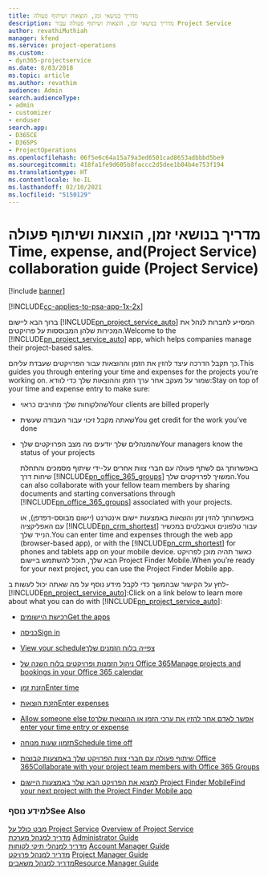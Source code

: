 ```yaml
---
title: ‏‫מדריך בנושאי זמן, הוצאות ושיתוף פעולה
description: מדריך בנושאי זמן, הוצאות ושיתוף פעולה עבור Project Service
author: revathiMuthiah
manager: kfend
ms.service: project-operations
ms.custom:
- dyn365-projectservice
ms.date: 8/03/2018
ms.topic: article
ms.author: revathim
audience: Admin
search.audienceType:
- admin
- customizer
- enduser
search.app:
- D365CE
- D365PS
- ProjectOperations
ms.openlocfilehash: 06f5e6c64a15a79a3ed6501cad8653adbbbd5be9
ms.sourcegitcommit: 418fa1fe9d605b8faccc2d5dee1b04b4e753f194
ms.translationtype: HT
ms.contentlocale: he-IL
ms.lasthandoff: 02/10/2021
ms.locfileid: "5150129"
---
```

# <a name="time-expense-and-collaboration-guide-project-service"></a><span data-ttu-id="7a459-103">‬‏‫‏‫מדריך בנושאי זמן, הוצאות ושיתוף פעולה (Project Service)</span><span class="sxs-lookup"><span data-stu-id="7a459-103">Time, expense, and collaboration guide (Project Service)</span></span>

[!include [banner](../includes/psa-now-project-operations.md)]

[!INCLUDE[cc-applies-to-psa-app-1x-2x](../includes/cc-applies-to-psa-app-1x-2x.md)]

<span data-ttu-id="7a459-104">ברוך הבא ליישום [!INCLUDE[pn_project_service_auto](../includes/pn-project-service-auto.md)] המסייע לחברות לנהל את המכירות שלהן המבוססות על פרויקטים.</span><span class="sxs-lookup"><span data-stu-id="7a459-104">Welcome to the [!INCLUDE[pn_project_service_auto](../includes/pn-project-service-auto.md)] app, which helps companies manage their project-based sales.</span></span> 
  
 <span data-ttu-id="7a459-105">כך תקבל הדרכה עיצד להזין את הזמן וההוצאות עבור הפרויקטים שעבדת עליהם.</span><span class="sxs-lookup"><span data-stu-id="7a459-105">This guides you through entering your time and expenses for the projects you’re working on.</span></span> <span data-ttu-id="7a459-106">שמור על מעקב אחר ערך הזמן וההוצאות שלך כדי לוודא:</span><span class="sxs-lookup"><span data-stu-id="7a459-106">Stay on top of your time and expense entry to make sure:</span></span>  
  
- <span data-ttu-id="7a459-107">שהלקוחות שלך מחויבים כראוי</span><span class="sxs-lookup"><span data-stu-id="7a459-107">Your clients are billed properly</span></span>  
  
- <span data-ttu-id="7a459-108">שאתה מקבל זיכוי עבור העבודה שעשית</span><span class="sxs-lookup"><span data-stu-id="7a459-108">You get credit for the work you’ve done</span></span>  
  
- <span data-ttu-id="7a459-109">שהמנהלים שלך יודעים מה מצב הפרויקטים שלך</span><span class="sxs-lookup"><span data-stu-id="7a459-109">Your managers know the status of your projects</span></span>  
  
  <span data-ttu-id="7a459-110">באפשרותך גם לשתף פעולה עם חברי צוות אחרים על-ידי שיתוף מסמכים והתחלת שיחות דרך [!INCLUDE[pn_office_365_groups](../includes/pn-office-365-groups.md)] המשויך לפרויקטים שלך.</span><span class="sxs-lookup"><span data-stu-id="7a459-110">You can also collaborate with your fellow team members by sharing documents and starting conversations through [!INCLUDE[pn_office_365_groups](../includes/pn-office-365-groups.md)] associated with your projects.</span></span>  
  
  <span data-ttu-id="7a459-111">באפשרותך להזין זמן והוצאות באמצעות יישום אינטרנט (יישום מבוסס-דפדפן), או עם האפליקציה [!INCLUDE[pn_crm_shortest](../includes/pn-crm-shortest.md)] עבור טלפונים וטאבלטים במכשיר הנייד שלך.</span><span class="sxs-lookup"><span data-stu-id="7a459-111">You can enter time and expenses through the web app (browser-based app), or with the [!INCLUDE[pn_crm_shortest](../includes/pn-crm-shortest.md)] for phones and tablets app on your mobile device.</span></span> <span data-ttu-id="7a459-112">כאשר תהיה מוכן לפרויקט הבא שלך, תוכל להשתמש ביישום Project Finder Mobile.</span><span class="sxs-lookup"><span data-stu-id="7a459-112">When you’re ready for your next project, you can use the Project Finder Mobile app.</span></span>  
  
<span data-ttu-id="7a459-113">לחץ על הקישור שבהמשך כדי לקבל מידע נוסף על מה שאתה יכול לעשות ב- [!INCLUDE[pn_project_service_auto](../includes/pn-project-service-auto.md)]:</span><span class="sxs-lookup"><span data-stu-id="7a459-113">Click on a link below to learn more about what you can do with [!INCLUDE[pn_project_service_auto](../includes/pn-project-service-auto.md)]:</span></span>  
  
-   [<span data-ttu-id="7a459-114">רכישת היישומים</span><span class="sxs-lookup"><span data-stu-id="7a459-114">Get the apps</span></span>](../psa/get-apps.md)  
  
-   [<span data-ttu-id="7a459-115">כניסה</span><span class="sxs-lookup"><span data-stu-id="7a459-115">Sign in</span></span>](../psa/sign-in.md)  
  
-   [<span data-ttu-id="7a459-116">‏‫צפייה בלוח הזמנים שלך</span><span class="sxs-lookup"><span data-stu-id="7a459-116">View your schedule</span></span>](../psa/view-schedule.md)  
  
-   [<span data-ttu-id="7a459-117">ניהול הזמנות ופרויקטים בלוח השנה של Office 365</span><span class="sxs-lookup"><span data-stu-id="7a459-117">Manage projects and bookings in your Office 365 calendar</span></span>](../psa/manage-project-bookings-office-365-calendar.md)  
  
-   [<span data-ttu-id="7a459-118">הזנת זמן</span><span class="sxs-lookup"><span data-stu-id="7a459-118">Enter time</span></span>](../psa/enter-time.md)  
  
-   [<span data-ttu-id="7a459-119">הזנת הוצאות</span><span class="sxs-lookup"><span data-stu-id="7a459-119">Enter expenses</span></span>](../psa/enter-expenses.md)  
  
-   [<span data-ttu-id="7a459-120">‏‫אפשר לאדם אחר להזין את ערכי הזמן או ההוצאות שלך</span><span class="sxs-lookup"><span data-stu-id="7a459-120">Allow someone else to enter your time entry or expense</span></span>](../psa/allow-someone-else-enter-time-entry-expense.md)  
  
-   [<span data-ttu-id="7a459-121">תזמון שעות מנוחה</span><span class="sxs-lookup"><span data-stu-id="7a459-121">Schedule time off</span></span>](../psa/schedule-time-off.md)  
  
-   [<span data-ttu-id="7a459-122">שיתוף פעולה עם חברי צוות הפרויקט שלך באמצעות קבוצות Office 365</span><span class="sxs-lookup"><span data-stu-id="7a459-122">Collaborate with your project team members with Office 365 Groups</span></span>](../psa/collaborate-project-team-members-office-365-groups.md)  
  
-   [<span data-ttu-id="7a459-123">למצוא את הפרויקט הבא שלך באמצעות היישום Project Finder Mobile</span><span class="sxs-lookup"><span data-stu-id="7a459-123">Find your next project with the Project Finder Mobile app</span></span>](../psa/find-next-project-finder-mobile-app.md)  
  
### <a name="see-also"></a><span data-ttu-id="7a459-124">למידע נוסף</span><span class="sxs-lookup"><span data-stu-id="7a459-124">See Also</span></span>  
 <span data-ttu-id="7a459-125">[מבט כולל על Project Service](../psa/overview.md) </span><span class="sxs-lookup"><span data-stu-id="7a459-125">[Overview of Project Service](../psa/overview.md) </span></span>  
 <span data-ttu-id="7a459-126">[מדריך למנהל מערכת](../psa/admin-guide.md) </span><span class="sxs-lookup"><span data-stu-id="7a459-126">[Administrator Guide](../psa/admin-guide.md) </span></span>  
 <span data-ttu-id="7a459-127">[מדריך למנהלי תיקי לקוחות](../psa/account-manager-guide.md) </span><span class="sxs-lookup"><span data-stu-id="7a459-127">[Account Manager Guide](../psa/account-manager-guide.md) </span></span>  
 <span data-ttu-id="7a459-128">[מדריך למנהל פרויקט](../psa/project-manager-guide.md) </span><span class="sxs-lookup"><span data-stu-id="7a459-128">[Project Manager Guide](../psa/project-manager-guide.md) </span></span>  
 [<span data-ttu-id="7a459-129">מדריך למנהל משאבים</span><span class="sxs-lookup"><span data-stu-id="7a459-129">Resource Manager Guide</span></span>](../psa/resource-manager-guide.md)   
